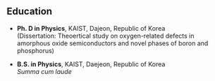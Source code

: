 ## Education
- **Ph. D in Physics**, KAIST, Dajeon, Republic of Korea  
  (Dissertation: Theoertical study on oxygen-related defects in amorphous oxide semiconductors and novel phases of boron and phosphorus)  

- **B.S. in Physics**, KAIST, Daejeon, Republic of Korea  
  *Summa cum laude*   
